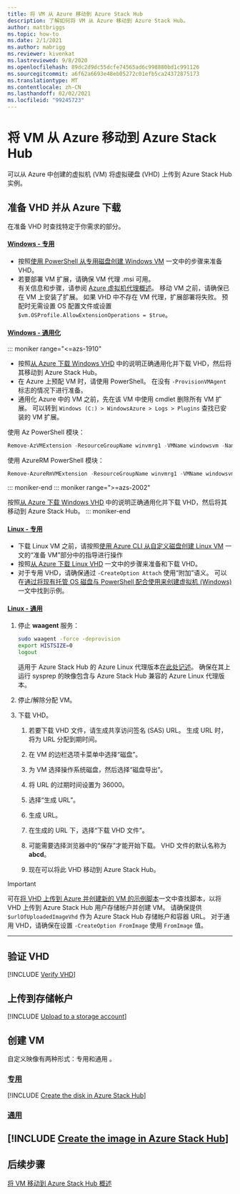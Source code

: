 ```yaml
---
title: 将 VM 从 Azure 移动到 Azure Stack Hub
description: 了解如何将 VM 从 Azure 移动到 Azure Stack Hub。
author: mattbriggs
ms.topic: how-to
ms.date: 2/1/2021
ms.author: mabrigg
ms.reviewer: kivenkat
ms.lastreviewed: 9/8/2020
ms.openlocfilehash: 89dc2d9dc55dcfe74565ad6c998880bd1c991126
ms.sourcegitcommit: a6f62a6693e48eb05272c01efb5ca24372875173
ms.translationtype: MT
ms.contentlocale: zh-CN
ms.lasthandoff: 02/02/2021
ms.locfileid: "99245723"
---
```

# <a name="move-a-vm-from-azure-to-azure-stack-hub"></a>将 VM 从 Azure 移动到 Azure Stack Hub

可以从 Azure 中创建的虚拟机 (VM) 将虚拟硬盘 (VHD) 上传到 Azure Stack Hub 实例。

## <a name="prepare-and-download-your-vhd-from-azure"></a>准备 VHD 并从 Azure 下载

在准备 VHD 时查找特定于你需求的部分。

#### <a name="windows---specialized"></a>[Windows - 专用](#tab/win-spec)

- 按照[使用 PowerShell 从专用磁盘创建 Windows VM](/azure/virtual-machines/windows/create-vm-specialized#prepare-the-vm) 一文中的步骤来准备 VHD。
- 若要部署 VM 扩展，请确保 VM 代理 .msi 可用。  
  有关信息和步骤，请参阅 [Azure 虚拟机代理概述](/azure/virtual-machines/extensions/agent-windows)。 移动 VM 之前，请确保已在 VM 上安装了扩展。 如果 VHD 中不存在 VM 代理，扩展部署将失败。 预配时无需设置 OS 配置文件或设置 `$vm.OSProfile.AllowExtensionOperations = $true`。

#### <a name="windows---generalized"></a>[Windows - 通用化](#tab/win-gen)

::: moniker range="<=azs-1910"
- 按照[从 Azure 下载 Windows VHD](/azure/virtual-machines/windows/download-vhd) 中的说明正确通用化并下载 VHD，然后将其移动到 Azure Stack Hub。
- 在 Azure 上预配 VM 时，请使用 PowerShell。 在没有 `-ProvisionVMAgent` 标志的情况下进行准备。
- 通用化 Azure 中的 VM 之前，先在该 VM 中使用 cmdlet 删除所有 VM 扩展。 可以转到 `Windows (C:) > WindowsAzure > Logs > Plugins` 查找已安装的 VM 扩展。

使用 Az PowerShell 模块：

```powershell  
Remove-AzVMExtension -ResourceGroupName winvmrg1 -VMName windowsvm -Name "CustomScriptExtension"
```

使用 AzureRM PowerShell 模块：

```powershell  
Remove-AzureRmVMExtension -ResourceGroupName winvmrg1 -VMName windowsvm -Name "CustomScriptExtension"
```
::: moniker-end
::: moniker range=">=azs-2002"

按照[从 Azure 下载 Windows VHD](/azure/virtual-machines/windows/download-vhd) 中的说明正确通用化并下载 VHD，然后将其移动到 Azure Stack Hub。
::: moniker-end

#### <a name="linux---specialized"></a>[Linux - 专用](#tab/lin-spec)

- 下载 Linux VM 之前，请按照[使用 Azure CLI 从自定义磁盘创建 Linux VM](/azure/virtual-machines/linux/upload-vhd#prepare-the-vm) 一文的“准备 VM”部分中的指导进行操作
- 按照[从 Azure 下载 Linux VHD](/azure//virtual-machines/windows/download-vhd) 一文中的步骤来准备和下载 VHD。
- 对于专用 VHD，请确保通过 `-CreateOption Attach` 使用“附加”语义。 可以在[通过将现有托管 OS 磁盘与 PowerShell 配合使用来创建虚拟机 (Windows)](/azure/virtual-machines/scripts/virtual-machines-powershell-sample-create-vm-from-managed-os-disks) 一文中找到示例。

#### <a name="linux---generalized"></a>[Linux - 通用](#tab/lin-gen)

1. 停止 **waagent** 服务：

   ```bash
   sudo waagent -force -deprovision
   export HISTSIZE=0
   logout
   ```

   适用于 Azure Stack Hub 的 Azure Linux 代理版本[在此处记述](../operator/azure-stack-linux.md#azure-linux-agent)。 确保在其上运行 sysprep 的映像包含与 Azure Stack Hub 兼容的 Azure Linux 代理版本。

2. 停止/解除分配 VM。

3. 下载 VHD。

   1. 若要下载 VHD 文件，请生成共享访问签名 (SAS) URL。 生成 URL 时，将为 URL 分配到期时间。

   1. 在 VM 的边栏选项卡菜单中选择“磁盘”。

   1. 为 VM 选择操作系统磁盘，然后选择“磁盘导出”。

   1. 将 URL 的过期时间设置为 36000。

   1. 选择“生成 URL”。

   1. 生成 URL。

   1. 在生成的 URL 下，选择“下载 VHD 文件”。

   1. 可能需要选择浏览器中的“保存”才能开始下载。 VHD 文件的默认名称为 **abcd**。

   1. 现在可以将此 VHD 移动到 Azure Stack Hub。

> [!IMPORTANT]  
> 可在[将 VHD 上传到 Azure 并创建新的 VM 的示例脚本](/azure/virtual-machines/scripts/virtual-machines-windows-powershell-upload-generalized-script)一文中查找脚本，以将 VHD 上传到 Azure Stack Hub 用户存储帐户并创建 VM。 请确保提供 `$urlOfUploadedImageVhd` 作为 Azure Stack Hub 存储帐户和容器 URL。 对于通用 VHD，请确保在设置 `-CreateOption FromImage` 使用 `FromImage` 值。

---

## <a name="verify-your-vhd"></a>验证 VHD

[!INCLUDE [Verify VHD](../includes/user-compute-verify-vhd.md)]

## <a name="upload-to-a-storage-account"></a>上传到存储帐户

[!INCLUDE [Upload to a storage account](../includes/user-compute-upload-vhd.md)]

## <a name="create-the-vm"></a>创建 VM

自定义映像有两种形式：专用和通用 。

### <a name="specialized"></a>[专用](#tab/create-vm-spec)

[!INCLUDE [Create the disk in Azure Stack Hub](../includes/user-compute-create-disk.md)]

### <a name="generalized"></a>[通用](#tab/create-vm-gen)

[!INCLUDE [Create the image in Azure Stack Hub](../includes/user-compute-create-image.md)]
---
## <a name="next-steps"></a>后续步骤

[将 VM 移动到 Azure Stack Hub 概述](vm-move-overview.md)
